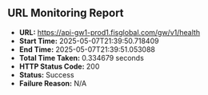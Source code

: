 ## URL Monitoring Report

- **URL:** https://api-gw1-prod1.fisglobal.com/gw/v1/health
- **Start Time:** 2025-05-07T21:39:50.718409
- **End Time:** 2025-05-07T21:39:51.053088
- **Total Time Taken:** 0.334679 seconds
- **HTTP Status Code:** 200
- **Status:** Success
- **Failure Reason:** N/A
